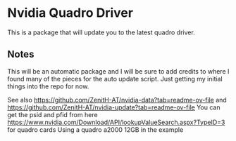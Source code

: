 # Nvidia Quadro Driver

This is a package that will update you to the latest quadro driver.

## Notes

This will be an automatic package and I will be sure to add credits to where I found many of the pieces for the auto update script. Just getting my initial things into the repo for now.

See also https://github.com/ZenitH-AT/nvidia-data?tab=readme-ov-file and https://github.com/ZenitH-AT/nvidia-update?tab=readme-ov-file
You can get the psid and pfid from here https://www.nvidia.com/Download/API/lookupValueSearch.aspx?TypeID=3 for quadro cards
Using a quadro a2000 12GB in the example